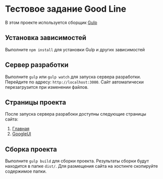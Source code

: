 # Тестовое задание Good Line

В этом проекте используется сборщик [Gulp](https://gulpjs.com/)

## Установка зависимостей

Выполните `npm install` для установки Gulp и других зависимостей

## Сервер разработки

Выполните `gulp` или `gulp watch` для запуска сервера разработки. Перейдите по адресу: `http://localhost:3000`. Сайт автоматически перезагрузится при изменении файлов.

## Страницы проекта
После запуска сервера разрабоки доступны следующие страницы сайта:
1. [Главная](http://localhost:3000)
2. [GoogleUI](http://localhost:3000/ui.html)

## Сборка проекта

Выполните `gulp build` для сборки проекта. Результаты сборки будут находится в папке `dist/`. Для размещения сайта на хостинге скопируйте содержимое папки.